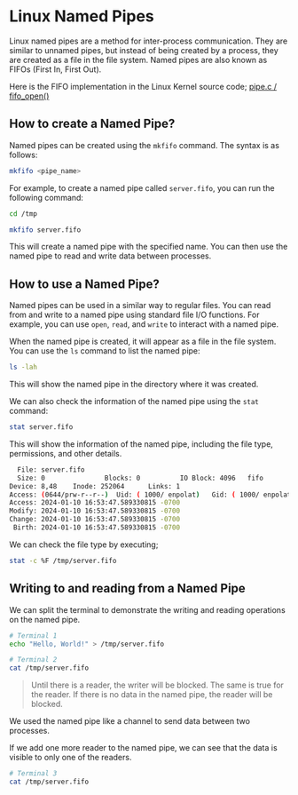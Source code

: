 # Linux Named Pipes

Linux named pipes are a method for inter-process communication. They are similar to unnamed pipes, but instead of being created by a process, they are created as a file in the file system. Named pipes are also known as FIFOs (First In, First Out).

Here is the FIFO implementation in the Linux Kernel source code; [pipe.c / fifo_open()](https://git.kernel.org/pub/scm/linux/kernel/git/torvalds/linux.git/tree/fs/pipe.c#n1105)

## How to create a Named Pipe?

Named pipes can be created using the `mkfifo` command. The syntax is as follows:

```bash
mkfifo <pipe_name>
```

For example, to create a named pipe called `server.fifo`, you can run the following command:

```bash
cd /tmp

mkfifo server.fifo
```

This will create a named pipe with the specified name. You can then use the named pipe to read and write data between processes.

## How to use a Named Pipe?

Named pipes can be used in a similar way to regular files. You can read from and write to a named pipe using standard file I/O functions. For example, you can use `open`, `read`, and `write` to interact with a named pipe.

When the named pipe is created, it will appear as a file in the file system. You can use the `ls` command to list the named pipe:

```bash
ls -lah
```

This will show the named pipe in the directory where it was created.

We can also check the information of the named pipe using the `stat` command:

```bash
stat server.fifo
```

This will show the information of the named pipe, including the file type, permissions, and other details.

```bash
  File: server.fifo
  Size: 0               Blocks: 0          IO Block: 4096   fifo
Device: 8,48    Inode: 252064      Links: 1
Access: (0644/prw-r--r--)  Uid: ( 1000/ enpolat)   Gid: ( 1000/ enpolat)
Access: 2024-01-10 16:53:47.589330815 -0700
Modify: 2024-01-10 16:53:47.589330815 -0700
Change: 2024-01-10 16:53:47.589330815 -0700
 Birth: 2024-01-10 16:53:47.589330815 -0700
```

We can check the file type by executing;

```bash
stat -c %F /tmp/server.fifo
```

## Writing to and reading from a Named Pipe

We can split the terminal to demonstrate the writing and reading operations on the named pipe.

```bash
# Terminal 1
echo "Hello, World!" > /tmp/server.fifo

# Terminal 2
cat /tmp/server.fifo
```

> Until there is a reader, the writer will be blocked. The same is true for the reader. If there is no data in the named pipe, the reader will be blocked.

We used the named pipe like a channel to send data between two processes.

If we add one more reader to the named pipe, we can see that the data is visible to only one of the readers.

```bash
# Terminal 3
cat /tmp/server.fifo
```

